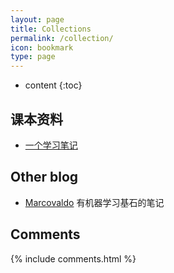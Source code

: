 ```yaml
---
layout: page
title: Collections
permalink: /collection/
icon: bookmark
type: page
---
```


* content
{:toc}

## 课本资料

* [一个学习笔记](https://github.com/CyC2018/Interview-Notebook)

## Other blog

* [Marcovaldo](https://marcovaldong.github.io)
	有机器学习基石的笔记



## Comments

{% include comments.html %}
